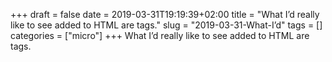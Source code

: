 +++draft = falsedate = 2019-03-31T19:19:39+02:00title = "What I’d really like to see added to HTML are <scarequote></scarequote> tags."slug = "2019-03-31-What-I’d"tags = []categories = ["micro"]+++What I’d really like to see added to HTML are <scarequote></scarequote> tags.